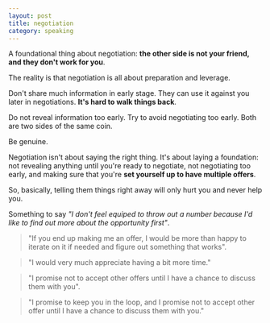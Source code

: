 ```yaml
---
layout: post
title: negotiation
category: speaking
---
```


A foundational thing about negotiation: __the other side is not your friend, and they don't work for you__.

The reality is that negotiation is all about preparation and leverage.

Don't share much information in early stage. They can use it against you later in negotiations. __It's hard to walk things back__.

Do not reveal information too early. Try to avoid negotiating too early. Both are two sides of the same coin.

Be genuine.

Negotiation isn't about saying the right thing. It's about laying a foundation: not revealing anything until you're ready to negotiate, not negotiating too early, and making sure that you're __set yourself up to have multiple offers__.

So, basically, telling them things right away will only hurt you and never help you.

Something to say _"I don't feel equiped to throw out a number because I'd like to find out more about the opportunity first"_.

> "If you end up making me an offer, I would be more than happy to iterate on it if needed and figure out something that works".

> "I would very much appreciate having a bit more time."

> "I promise not to accept other offers until I have a chance to discuss them with you".

> "I promise to keep you in the loop, and I promise not to accept other offer until I have a chance to discuss them with you."

